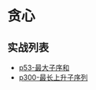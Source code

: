 # 贪心

## 实战列表
  - [p53-最大子序和](../problem/p53-maximum-subarray.md)
  - [p300-最长上升子序列](../problem/p300-longest-increasing-subsequence.md)
